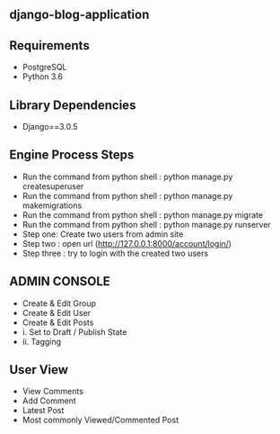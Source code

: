 ## django-blog-application

## Requirements
* PostgreSQL
* Python 3.6

## Library Dependencies
* Django==3.0.5

## Engine Process Steps
* Run the command from python shell : python manage.py createsuperuser
* Run the command from python shell : python manage.py makemigrations
* Run the command from python shell : python manage.py migrate
* Run the command from python shell : python manage.py runserver
* Step one: Create two users from admin site
* Step two : open url (http://127.0.0.1:8000/account/login/)
* Step three : try to login with the created two users

## ADMIN CONSOLE
* Create & Edit Group
* Create & Edit User
* Create & Edit Posts
* i.     Set to Draft / Publish State
* ii.    Tagging

## User View
* View Comments
* Add Comment
* Latest Post
* Most commonly Viewed/Commented Post

